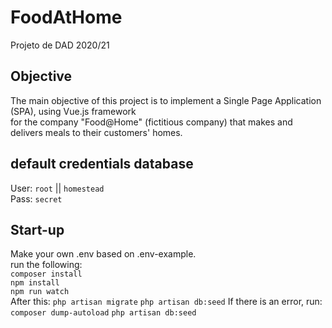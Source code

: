 # FoodAtHome  
Projeto de DAD 2020/21  

## Objective
The main objective of this project is to implement a Single Page Application (SPA), using Vue.js framework    
for the company "Food@Home" (fictitious company) that makes and delivers meals to their customers' homes.  

## default credentials database
User: ``root`` || ``homestead``   
Pass: ``secret``  

## Start-up  
Make your own .env based on .env-example.  
run the following:  
``composer install``  
``npm install``  
``npm run watch``  
After this:
``php artisan migrate``
``php artisan db:seed``
If there is an error, run:
``composer dump-autoload``
``php artisan db:seed``

